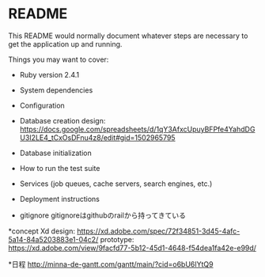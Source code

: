 # README


This README would normally document whatever steps are necessary to get the
application up and running.

Things you may want to cover:

* Ruby version
 2.4.1
* System dependencies

* Configuration

* Database creation
  design: https://docs.google.com/spreadsheets/d/1qY3AfxcUpuyBFPfe4YahdDGU3I2LE4_tCxOsDFnu4z8/edit#gid=1502965795
* Database initialization

* How to run the test suite

* Services (job queues, cache servers, search engines, etc.)

* Deployment instructions

* gitignore
  gitignoreはgithubのrailから持ってきている

*concept
  Xd
  design: https://xd.adobe.com/spec/72f34851-3d45-4afc-5a14-84a5203883e1-04c2/
  prototype: https://xd.adobe.com/view/9facfd77-5b12-45d1-4648-f54dea1fa42e-e99d/

*日程
 http://minna-de-gantt.com/gantt/main/?cid=o6bU6IYtQ9

